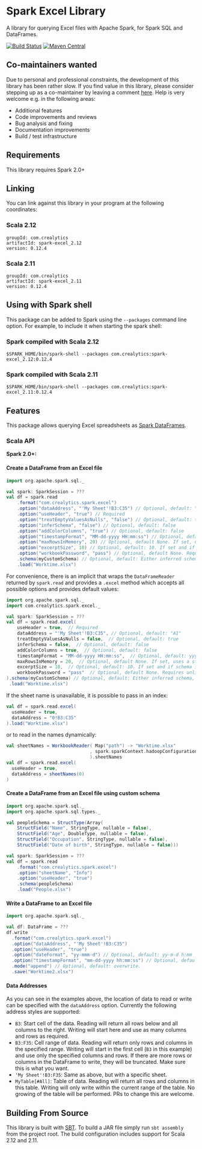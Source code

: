 # Spark Excel Library

A library for querying Excel files with Apache Spark, for Spark SQL and DataFrames.

[![Build Status](https://github.com/crealytics/spark-excel/workflows/CI/badge.svg)](https://github.com/crealytics/spark-excel/actions)
[![Maven Central](https://img.shields.io/maven-central/v/com.crealytics/spark-excel_2.11.svg)](https://search.maven.org/artifact/com.crealytics/spark-excel_2.11/)

## Co-maintainers wanted
Due to personal and professional constraints, the development of this library has been rather slow.
If you find value in this library, please consider stepping up as a co-maintainer by leaving a comment [here](https://github.com/crealytics/spark-excel/issues/191).
Help is very welcome e.g. in the following areas:

* Additional features
* Code improvements and reviews
* Bug analysis and fixing
* Documentation improvements
* Build / test infrastructure

## Requirements

This library requires Spark 2.0+

## Linking
You can link against this library in your program at the following coordinates:

### Scala 2.12
```
groupId: com.crealytics
artifactId: spark-excel_2.12
version: 0.12.4
```

### Scala 2.11
```
groupId: com.crealytics
artifactId: spark-excel_2.11
version: 0.12.4
```

## Using with Spark shell
This package can be added to  Spark using the `--packages` command line option.  For example, to include it when starting the spark shell:

### Spark compiled with Scala 2.12
```
$SPARK_HOME/bin/spark-shell --packages com.crealytics:spark-excel_2.12:0.12.4
```

### Spark compiled with Scala 2.11
```
$SPARK_HOME/bin/spark-shell --packages com.crealytics:spark-excel_2.11:0.12.4
```

## Features
This package allows querying Excel spreadsheets as [Spark DataFrames](https://spark.apache.org/docs/latest/sql-programming-guide.html).

### Scala API
__Spark 2.0+:__


#### Create a DataFrame from an Excel file

```scala
import org.apache.spark.sql._

val spark: SparkSession = ???
val df = spark.read
    .format("com.crealytics.spark.excel")
    .option("dataAddress", "'My Sheet'!B3:C35") // Optional, default: "A1"
    .option("useHeader", "true") // Required
    .option("treatEmptyValuesAsNulls", "false") // Optional, default: true
    .option("inferSchema", "false") // Optional, default: false
    .option("addColorColumns", "true") // Optional, default: false
    .option("timestampFormat", "MM-dd-yyyy HH:mm:ss") // Optional, default: yyyy-mm-dd hh:mm:ss[.fffffffff]
    .option("maxRowsInMemory", 20) // Optional, default None. If set, uses a streaming reader which can help with big files
    .option("excerptSize", 10) // Optional, default: 10. If set and if schema inferred, number of rows to infer schema from
    .option("workbookPassword", "pass") // Optional, default None. Requires unlimited strength JCE for older JVMs
    .schema(myCustomSchema) // Optional, default: Either inferred schema, or all columns are Strings
    .load("Worktime.xlsx")
```

For convenience, there is an implicit that wraps the `DataFrameReader` returned by `spark.read`
and provides a `.excel` method which accepts all possible options and provides default values:

```scala
import org.apache.spark.sql._
import com.crealytics.spark.excel._

val spark: SparkSession = ???
val df = spark.read.excel(
    useHeader = true,  // Required
    dataAddress = "'My Sheet'!B3:C35", // Optional, default: "A1"
    treatEmptyValuesAsNulls = false,  // Optional, default: true
    inferSchema = false,  // Optional, default: false
    addColorColumns = true,  // Optional, default: false
    timestampFormat = "MM-dd-yyyy HH:mm:ss",  // Optional, default: yyyy-mm-dd hh:mm:ss[.fffffffff]
    maxRowsInMemory = 20,  // Optional, default None. If set, uses a streaming reader which can help with big files
    excerptSize = 10,  // Optional, default: 10. If set and if schema inferred, number of rows to infer schema from
    workbookPassword = "pass"  // Optional, default None. Requires unlimited strength JCE for older JVMs
).schema(myCustomSchema) // Optional, default: Either inferred schema, or all columns are Strings
 .load("Worktime.xlsx")
```

If the sheet name is unavailable, it is possible to pass in an index:

```scala
val df = spark.read.excel(
  useHeader = true,
  dataAddress = "0!B3:C35"
).load("Worktime.xlsx")
```

or to read in the names dynamically:

```scala
val sheetNames = WorkbookReader( Map("path") -> "Worktime.xlsx"
                               , spark.sparkContext.hadoopConfiguration
                               ).sheetNames
val df = spark.read.excel(
  useHeader = true,
  dataAddress = sheetNames(0)
)
```

#### Create a DataFrame from an Excel file using custom schema
```scala
import org.apache.spark.sql._
import org.apache.spark.sql.types._

val peopleSchema = StructType(Array(
    StructField("Name", StringType, nullable = false),
    StructField("Age", DoubleType, nullable = false),
    StructField("Occupation", StringType, nullable = false),
    StructField("Date of birth", StringType, nullable = false)))

val spark: SparkSession = ???
val df = spark.read
    .format("com.crealytics.spark.excel")
    .option("sheetName", "Info")
    .option("useHeader", "true")
    .schema(peopleSchema)
    .load("People.xlsx")
```

#### Write a DataFrame to an Excel file
```scala
import org.apache.spark.sql._

val df: DataFrame = ???
df.write
  .format("com.crealytics.spark.excel")
  .option("dataAddress", "'My Sheet'!B3:C35")
  .option("useHeader", "true")
  .option("dateFormat", "yy-mmm-d") // Optional, default: yy-m-d h:mm
  .option("timestampFormat", "mm-dd-yyyy hh:mm:ss") // Optional, default: yyyy-mm-dd hh:mm:ss.000
  .mode("append") // Optional, default: overwrite.
  .save("Worktime2.xlsx")
```

#### Data Addresses
As you can see in the examples above,
the location of data to read or write can be specified with the `dataAddress` option.
Currently the following address styles are supported:

* `B3`: Start cell of the data.
  Reading will return all rows below and all columns to the right.
  Writing will start here and use as many columns and rows as required.
* `B3:F35`: Cell range of data.
  Reading will return only rows and columns in the specified range.
  Writing will start in the first cell (`B3` in this example) and use only the specified columns and rows.
  If there are more rows or columns in the DataFrame to write, they will be truncated.
  Make sure this is what you want.
* `'My Sheet'!B3:F35`: Same as above, but with a specific sheet.
* `MyTable[#All]`: Table of data.
  Reading will return all rows and columns in this table.
  Writing will only write within the current range of the table.
  No growing of the table will be performed. PRs to change this are welcome.


## Building From Source
This library is built with [SBT](http://www.scala-sbt.org/0.13/docs/Command-Line-Reference.html).
To build a JAR file simply run `sbt assembly` from the project root.
The build configuration includes support for Scala 2.12 and 2.11.

